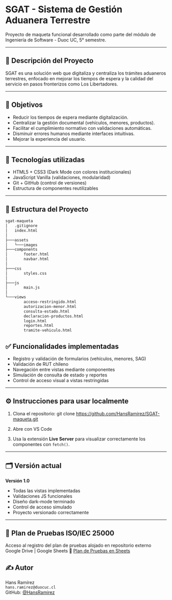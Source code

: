 # SGAT - Sistema de Gestión Aduanera Terrestre

Proyecto de maqueta funcional desarrollado como parte del módulo de Ingeniería de Software - Duoc UC, 5° semestre.

---

## 📌 Descripción del Proyecto

SGAT es una solución web que digitaliza y centraliza los trámites aduaneros terrestres, enfocado en mejorar los tiempos de espera y la calidad del servicio en pasos fronterizos como Los Libertadores.

---

## 🎯 Objetivos

- Reducir los tiempos de espera mediante digitalización.
- Centralizar la gestión documental (vehículos, menores, productos).
- Facilitar el cumplimiento normativo con validaciones automáticas.
- Disminuir errores humanos mediante interfaces intuitivas.
- Mejorar la experiencia del usuario.

---

## 🧰 Tecnologías utilizadas

- HTML5 + CSS3 (Dark Mode con colores institucionales)
- JavaScript Vanilla (validaciones, modularidad)
- Git + GitHub (control de versiones)
- Estructura de componentes reutilizables

---

## 📁 Estructura del Proyecto

```markdown
sgat-maqueta
│   .gitignore
│   index.html
│
├───assets
│   └───images
├───components
│       footer.html
│       navbar.html
│
├───css
│       styles.css
│
├───js
│       main.js
│
└───views
        acceso-restringido.html
        autorizacion-menor.html
        consulta-estado.html
        declaracion-productos.html
        login.html
        reportes.html
        tramite-vehiculo.html

```

## ✅ Funcionalidades implementadas

- Registro y validación de formularios (vehículos, menores, SAG)
- Validación de RUT chileno
- Navegación entre vistas mediante componentes
- Simulación de consulta de estado y reportes
- Control de acceso visual a vistas restringidas

---

## ⚙️ Instrucciones para usar localmente

1. Clona el repositorio:
git clone https://github.com/HansRamirez/SGAT-maqueta.git

2. Abre con VS Code

3. Usa la extensión **Live Server** para visualizar correctamente los componentes con `fetch()`.

---

## 🗂 Versión actual

**Versión 1.0**  
- Todas las vistas implementadas
- Validaciones JS funcionales
- Diseño dark-mode terminado
- Control de acceso simulado
- Proyecto versionado correctamente

---

## 📝 Plan de Pruebas ISO/IEC 25000
Acceso al registro del plan de pruebas alojado en repositorio externo Google Drive | Google Sheets
📎 [Plan de Pruebas en Sheets](https://docs.google.com/spreadsheets/d/1FReYiRz87yKdGdVPoR7gaAuCkdCd3s3gJHrAsmrejxg/edit?usp=sharing)


## ✍️ Autor

Hans Ramírez  
`hans.ramirez@duocuc.cl`  
GitHub: [@HansRamirez](https://github.com/HansRamirez)


